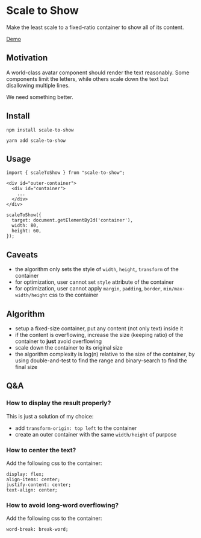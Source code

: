 # Scale to Show

Make the least scale to a fixed-ratio container to show all of its content.

[Demo](https://codesandbox.io/s/scale-to-show-demo-ynk0c)

## Motivation

A world-class avatar component should render the text reasonably.
Some components limit the letters, while others scale down the text but disallowing multiple lines.

We need something better.

## Install

```
npm install scale-to-show
```

```
yarn add scale-to-show
```

## Usage

```
import { scaleToShow } from "scale-to-show";

<div id="outer-container">
  <div id="container">
    ...
  </div>
</div>

scaleToShow({
  target: document.getElementById('container'),
  width: 80,
  height: 60,
});
```

## Caveats

- the algorithm only sets the style of `width`, `height`, `transform` of the container
- for optimization, user cannot set `style` attribute of the container
- for optimization, user cannot apply `margin`, `padding`, `border`, `min/max-width/height` css to the container

## Algorithm

- setup a fixed-size container, put any content (not only text) inside it
- if the content is overflowing, increase the size (keeping ratio) of the container to **just** avoid overflowing
- scale down the container to its original size
- the algorithm complexity is log(n) relative to the size of the container, by using double-and-test to find the range and binary-search to find the final size

## Q&A

### How to display the result properly?

This is just a solution of my choice:

- add `transform-origin: top left` to the container
- create an outer container with the same `width/height` of purpose

### How to center the text?

Add the following css to the container:

```
display: flex;
align-items: center;
justify-content: center;
text-align: center;
```

### How to avoid long-word overflowing?

Add the following css to the container:

```
word-break: break-word;
```
